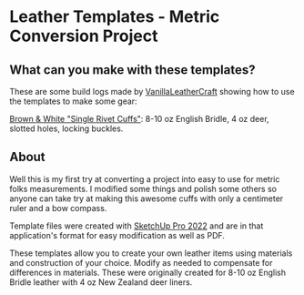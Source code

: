 # Leather Templates - Metric Conversion Project
## What can you make with these templates?

These are some build logs made by [VanillaLeatherCraft](https://github.com/vanillaleathercraft/leather) showing how to use the templates to make some gear:

[Brown & White "Single Rivet Cuffs"](https://imgur.com/a/bi33mpl): 8-10 oz English Bridle, 4 oz deer, slotted holes, locking buckles.

## About
Well this is my first try at converting a project into easy to use for metric folks measurements. I modified some things and polish some others so anyone can take try at making this awesome cuffs with only a centimeter ruler and a bow compass.

Template files were created with [SketchUp Pro 2022](www.sketchup.com) and are in that application's format for easy modification as well as PDF.

These templates allow you to create your own leather items using materials and construction of your choice. Modify as needed to compensate for differences in materials. These were originally created for 8-10 oz English Bridle leather with 4 oz New Zealand deer liners.
